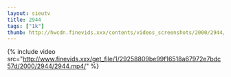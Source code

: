 ```yaml
--- 
layout: sieutv
title: 2944
tags: ["1k"]
thumb: http://hwcdn.finevids.xxx/contents/videos_screenshots/2000/2944/preview.mp4.jpg
---
```

{% include video src="http://www.finevids.xxx/get_file/1/29258809be99f16518a67972e7bdc57d/2000/2944/2944.mp4/" %} 
